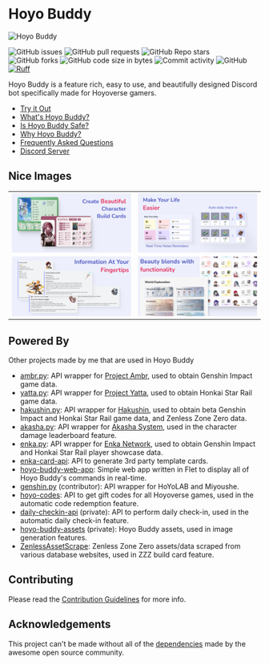 # Hoyo Buddy

![Hoyo Buddy](https://iili.io/J1JqMSR.png)  

![GitHub issues](https://img.shields.io/github/issues/seriaati/hoyo-buddy)
![GitHub pull requests](https://img.shields.io/github/issues-pr/seriaati/hoyo-buddy)
![GitHub Repo stars](https://img.shields.io/github/stars/seriaati/hoyo-buddy?style=flat)
![GitHub forks](https://img.shields.io/github/forks/seriaati/hoyo-buddy?style=flat)
![GitHub code size in bytes](https://img.shields.io/github/languages/code-size/seriaati/hoyo-buddy)
![Commit activity](https://img.shields.io/github/commit-activity/w/seriaati/hoyo-buddy/main)
![GitHub](https://img.shields.io/github/license/seriaati/hoyo-buddy)
[![Ruff](https://img.shields.io/endpoint?url=https://raw.githubusercontent.com/astral-sh/ruff/main/assets/badge/v2.json)](https://github.com/astral-sh/ruff)

Hoyo Buddy is a feature rich, easy to use, and beautifully designed Discord bot specifically made for Hoyoverse gamers.  
  
- [Try it Out](https://github.com/seriaati/hoyo-buddy/wiki/Getting-Started)
- [What's Hoyo Buddy?](https://hb.seriaati.xyz/)  
- [Is Hoyo Buddy Safe?](https://github.com/seriaati/hoyo-buddy/wiki/Account-Security)
- [Why Hoyo Buddy?](https://github.com/seriaati/hoyo-buddy/wiki/Why-Hoyo-Buddy%3F)
- [Frequently Asked Questions](<https://github.com/seriaati/hoyo-buddy/wiki/Frequently-Asked-Questions>)
- [Discord Server](https://dsc.gg/hoyo-buddy)  

## Nice Images
| | |
|:-------------------------:|:-------------------------:|
![](https://github.com/seriaati/hoyo-buddy/blob/assets/app-directory/nav-2.png?raw=true)  |  ![](https://github.com/seriaati/hoyo-buddy/blob/assets/app-directory/nav-3.png?raw=true)
![](https://github.com/seriaati/hoyo-buddy/blob/assets/app-directory/nav-4.png?raw=true)  |  ![](https://github.com/seriaati/hoyo-buddy/blob/assets/app-directory/nav-5.png?raw=true)

## Powered By

Other projects made by me that are used in Hoyo Buddy
- [ambr.py](https://github.com/seriaati/ambr): API wrapper for [Project Ambr](https://ambr.top), used to obtain Genshin Impact game data.
- [yatta.py](https://github.com/seriaati/yatta): API wrapper for [Project Yatta](https://hsr.yatta.top), used to obtain Honkai Star Rail game data.
- [hakushin.py](https://github.com/seriaati/hakushin-py): API wrapper for [Hakushin](https://hakush.in), used to obtain beta Genshin Impact and Honkai Star Rail game data, and Zenless Zone Zero data.
- [akasha.py](https://github.com/seriaati/akasha-py): API wrapper for [Akasha System](https://akasha.cv), used in the character damage leaderboard feature.
- [enka.py](https://github.com/seriaati/enka-py): API wrapper for [Enka Network](https://enka.network), used to obtain Genshin Impact and Honkai Star Rail player showcase data.
- [enka-card-api](https://github.com/seriaati/enka-card-api): API to generate 3rd party template cards.
- [hoyo-buddy-web-app](https://github.com/seriaati/hoyo-buddy-web-app): Simple web app written in Flet to display all of Hoyo Buddy's commands in real-time.
- [genshin.py](https://github.com/thesadru/genshin.py) (contributor): API wrapper for HoYoLAB and Miyoushe.
- [hoyo-codes](https://github.com/seriaati/hoyo-codes): API to get gift codes for all Hoyoverse games, used in the automatic code redemption feature.
- [daily-checkin-api](https://github.com/seriaati/daily_checkin_api) (private): API to perform daily check-in, used in the automatic daily check-in feature.
- [hoyo-buddy-assets](https://github.com/seriaati/hoyo-buddy-assets) (private): Hoyo Buddy assets, used in image generation features.
- [ZenlessAssetScrape](https://github.com/seriaati/ZenlessAssetScrape): Zenless Zone Zero assets/data scraped from various database websites, used in ZZZ build card feature.

## Contributing

Please read the [Contribution Guidelines](https://github.com/seriaati/hoyo-buddy/blob/main/CONTRIBUTING.md) for more info.

## Acknowledgements

This project can't be made without all of the [dependencies](https://github.com/seriaati/hoyo-buddy/blob/main/pyproject.toml#L14) made by the awesome open source community.  
